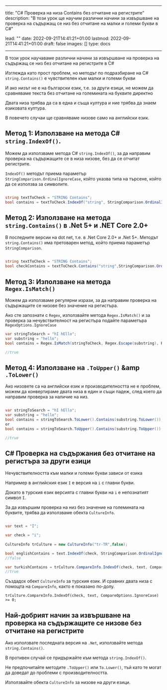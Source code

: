 
---
title: "C# Проверка на низа Contains без отчитане на регистрите"
description: "В този урок ще научим различни начини за извършване на проверка на съдържащ се низ без отчитане на малки и големи букви в C#"

lead: ""
date: 2022-09-21T14:41:21+01:00
lastmod: 2022-09-21T14:41:21+01:00
draft: false
images: []
type: docs

---


В този урок научаваме различни начини за извършване на проверка на съдържащ се низ без отчитане на регистрите в C# 

Изглежда като прост проблем, но методът по подразбиране на C# `string.Contains()` е чувствителен към малки и големи букви 

И ако низът не е на български език, т.е. за други езици, не можем да сравняваме текста без отчитане на големината на буквите директно 

Двата низа трябва да са в една и съща култура и ние трябва да знаем езиковата култура.

В повечето случаи ще сравняваме низове само на английски език.

## Метод 1: Използване на метода C# `string.IndexOf()`.

Можем да използваме метода C# `string.IndexOf()`, за да направим проверка на съдържащите се в низа низове, без да се отчитат регистрите.

`IndexOf()` методът приема параметър `StringComparison.OrdinalIgnoreCase`, който указва типа на търсене, който да се използва за символите.

```csharp

string textToCheck = "STRING Contains";
bool contains = textToCheck.IndexOf("string", StringComparison.OrdinalIgnoreCase) >= 0;

```

## Метод 2: Използване на метода `string.Contains()` в .Net 5+ и .NET Core 2.0+

В последните версии на dot net, т.е. в .Net Core 2.0+ и .Net 5+. Методът `string.Contains()` има претоварен метод, който приема параметър `StringComparison`.

```csharp

string textToCheck = "STRING Contains";
bool checkContains = textToCheck.Contains("string",StringComparison.OrdinalIgnoreCase);

```

## Метод 3: Използване на метода `Regex.IsMatch()` 

Можем да използваме регулярни изрази, за да направим проверка на съдържащите се низове без значение на регистъра.

Ако сте запознати с `Regex`, използвайте метода `Regex.IsMatch()` и за проверка за нечувствителност на регистъра подайте параметъра `RegexOptions.IgnoreCase` 

```csharp
var stringToSearch = "hI hEllo";
var substring = "hello";
bool contains = Regex.IsMatch(stringToCheck, Regex.Escape(substring), RegexOptions.IgnoreCase);

//true

```

## Метод 4: Използване на `.ToUpper()` &amp `.ToLower()`

Ако низовете са на английски език и производителността не е проблем, можем да конвертираме двата низа в един и същи падеж, след което да направим проверка за наличие на низ.

```csharp

var stringToSearch = "hI hEllo";
var substring = "hello";
bool contains = stringToSearch.ToLower().Contains(substring.ToLower());
or 
bool contains = stringToSearch.ToUpper().Contains(substring.ToUpper());

//true

```
## C# Проверка на съдържания без отчитане на регистъра за други езици

Нечувствителността към малки и големи букви зависи от езика 

Например в английския език `I` е версия на `i` с главни букви.

Докато в турския език версията с главни букви на `i` е непознатият символ `İ`.

За да извършим проверка на низ без значение на големината на буквите, трябва да използваме обекта `CultureInfo`.


```csharp

var text = "İ";

var check = "i";
            
CultureInfo trCulture = new CultureInfo("tr-TR",false);

bool englishContains = text.IndexOf(check, StringComparison.OrdinalIgnoreCase) >= 0;
//false

var turkishContains = trCulture.CompareInfo.IndexOf(check, text, CompareOptions.IgnoreCase) >= 0;
//true
```

Създадох обект `CultureInfo` за турския език. И сравних двата низа с помощта на `CompareInfo`, както е показано по-долу.

```
trCulture.CompareInfo.IndexOf(check, text, CompareOptions.IgnoreCase) >= 0;
```

## Най-добрият начин за извършване на проверка на съдържащите се низове без отчитане на регистрите

Ако използвате последната версия на `.Net`, използвайте метода `string.Contains()`.

В противен случай се придържайте към метода `string.IndexOf()`.

Не предпочитайте методите `.ToUpper()` или `To.Lower()`, тъй като те могат да доведат до проблеми с производителността.

Използвайте обекта `CultureInfo` за низове на други езици.


